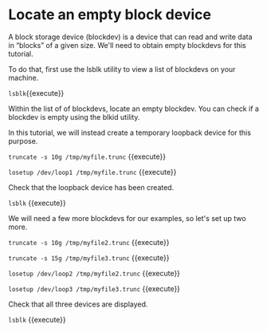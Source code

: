 # Locate an empty block device

A block storage device (blockdev) is a device that can read and write data in “blocks” of a given size.
We'll need to obtain empty blockdevs for this tutorial.

To do that, first use the lsblk utility to view a list of blockdevs on your machine.

`lsblk`{{execute}}

Within the list of of blockdevs, locate an empty blockdev. You can check if a blockdev is empty using the blkid utility.

In this tutorial, we will instead create a temporary loopback device for this purpose.

`truncate -s 10g /tmp/myfile.trunc` {{execute}}

`losetup /dev/loop1 /tmp/myfile.trunc` {{execute}}

Check that the loopback device has been created.

`lsblk` {{execute}}

We will need a few more blockdevs for our examples, so let's set up two more.

`truncate -s 10g /tmp/myfile2.trunc` {{execute}}

`truncate -s 15g /tmp/myfile3.trunc` {{execute}}

`losetup /dev/loop2 /tmp/myfile2.trunc` {{execute}}

`losetup /dev/loop3 /tmp/myfile3.trunc` {{execute}}

Check that all three devices are displayed.

`lsblk` {{execute}}
